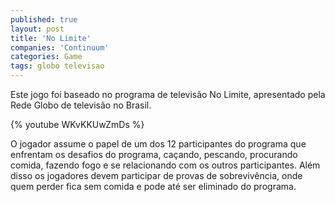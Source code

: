 ```yaml
---
published: true
layout: post
title: 'No Limite'
companies: 'Continuum'
categories: Game
tags: globo televisao
---
```

Este jogo foi baseado no programa de televisão No Limite, apresentado pela Rede Globo de televisão no Brasil.

{% youtube WKvKKUwZmDs %}

O jogador assume o papel de um dos 12 participantes do programa que enfrentam os desafios do programa, caçando, pescando, procurando comida, fazendo fogo e se relacionando com os outros participantes. Além disso os jogadores devem participar de provas de sobrevivência, onde quem perder fica sem comida e pode até ser eliminado do programa.